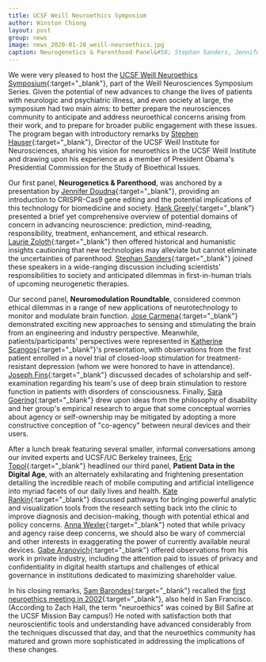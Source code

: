 ```yaml
---
title: UCSF Weill Neuroethics Symposium
author: Winston Chiong
layout: post
group: news
image: news_2020-01-28_weill-neuroethics.jpg
caption: Neurogenetics & Parenthood Panel&#58; Stephan Sanders, Jennifer Doudna, Hank Greely & Laurie Zoloth, moderated by Winston Chiong
---
```

We were very pleased to host the 
[UCSF Weill Neuroethics Symposium](https://weill.ucsf.edu/neuroethics-symposium){:target="\_blank"}, 
part of the Weill Neurosciences Symposium Series. Given the potential of new 
advances to change the lives of patients with neurologic and psychiatric illness, 
and even society at large, the symposium had two main aims: to better prepare 
the neurosciences community to anticipate and address neuroethical concerns 
arising from their work, and to prepare for broader public engagement with these 
issues. The program began with introductory remarks by 
[Stephen Hauser](https://profiles.ucsf.edu/stephen.hauser){:target="\_blank"}, 
Director of the UCSF Weill Institute for Neurosciences, sharing his vision for 
neuroethics in the UCSF Weill Institute and drawing upon his experience as a 
member of President Obama's Presidential Commission for the Study of Bioethical 
Issues. 

Our first panel, **Neurogenetics & Parenthood**, was anchored by a presentation 
by [Jennifer Doudna](https://vcresearch.berkeley.edu/faculty/jennifer-doudna){:target="\_blank"}, 
providing an introduction to CRISPR-Cas9 gene editing and the potential 
implications of this technology for biomedicine and society. 
[Hank Greely](https://profiles.stanford.edu/henry-greely){:target="\_blank"} 
presented a brief yet comprehensive overview of potential domains of concern 
in advancing neuroscience: prediction, mind-reading, responsibility, 
treatment, enhancement, and ethical research.  
[Laurie Zoloth](https://provost.uchicago.edu/directory/laurie-zoloth){:target="\_blank"} 
then offered historical and humanistic insights cautioning that new technologies 
may alleviate but cannot eliminate the uncertainties of parenthood. 
[Stephan Sanders](https://profiles.ucsf.edu/stephan.sanders){:target="\_blank"} 
joined these speakers in a wide-ranging discussion including scientists' 
responsibilities to society and anticipated dilemmas in first-in-human trials of 
upcoming neurogenetic therapies. 

Our second panel, **Neuromodulation Roundtable**, considered common ethical 
dilemmas in a range of new applications of neurotechnology to monitor and 
modulate brain function. 
[Jose Carmena](https://vcresearch.berkeley.edu/faculty/jose-m-carmena){:target="\_blank"} 
demonstrated exciting new approaches to sensing and stimulating the brain 
from an engineering and industry perspective. Meanwhile, patients/participants' 
perspectives were represented in 
[Katherine Scangos](https://profiles.ucsf.edu/katherine.scangos){:target="\_blank"}'s 
presentation, with observations from the first patient enrolled in a novel trial 
of closed-loop stimulation for treatment-resistant depression (whom we were 
honored to have in attendance). 
[Joseph Fins](http://vivo.med.cornell.edu/display/cwid-jjfins){:target="\_blank"} 
discussed decades of scholarship and self-examination regarding his team's use 
of deep brain stimulation to restore function in patients with disorders of 
consciousness. Finally, 
[Sara Goering](https://phil.washington.edu/people/sara-goering){:target="\_blank"} 
drew upon ideas from the philosophy of disability and her group's empirical 
research to argue that some conceptual worries about agency or self-ownership 
may be mitigated by adopting a more constructive conception of "co-agency" 
between neural devices and their users. 

After a lunch break featuring several smaller, informal conversations among our 
invited experts and UCSF/UC Berkeley trainees, 
[Eric Topol](https://www.scripps.edu/faculty/topol/){:target="\_blank"} 
headlined our third panel, **Patient Data in the Digital Age**, with an 
alternately exhilarating and frightening presentation detailing the incredible 
reach of mobile computing and artificial intelligence into myriad facets of our 
daily lives and health. 
[Kate Rankin](https://profiles.ucsf.edu/katherine.rankin){:target="\_blank"} 
discussed pathways for bringing powerful analytic and visualization tools from 
the research setting back into the clinic to improve diagnosis and 
decision-making, though with potential ethical and policy concerns. 
[Anna Wexler](https://medicalethicshealthpolicy.med.upenn.edu/faculty-all/anna-wexler){:target="\_blank"} 
noted that while privacy and agency raise deep concerns, we should also be 
wary of commercial and other interests in exaggerating the power of currently 
available neural devices. 
[Gabe Aranovich](https://mindstronghealth.com/team/gabe-aranovich-md/){:target="\_blank"} 
offered observations from his work in private industry, including the attention 
paid to issues of privacy and confidentiality in digital health startups and 
challenges of ethical governance in institutions dedicated to 
maximizing shareholder value. 

In his closing remarks, 
[Sam Barondes](https://profiles.ucsf.edu/samuel.barondes){:target="\_blank"} 
recalled the 
[first neuroethics meeting in 2002](https://dana.org/article/neuroethics-mapping-the-field/){:target="\_blank"},
also held in San Francisco. 
(According to Zach Hall, the term "neuroethics" was coined by Bill Safire at the 
UCSF Mission Bay campus!) He noted with satisfaction both that neuroscientific 
tools and understanding have advanced considerably from the techniques discussed 
that day, and that the neuroethics community has matured and grown more 
sophisticated in addressing the implications of these changes. 